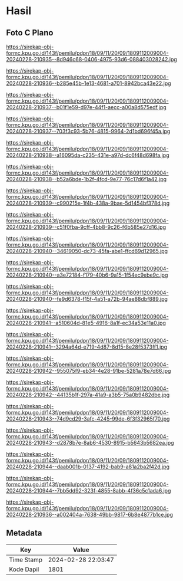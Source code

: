 # Hasil

## Foto C Plano

https://sirekap-obj-formc.kpu.go.id/143f/pemilu/pdpr/18/09/11/20/09/1809112009004-20240228-210935--8d946c68-0406-4975-93d6-088403028242.jpg

https://sirekap-obj-formc.kpu.go.id/143f/pemilu/pdpr/18/09/11/20/09/1809112009004-20240228-210936--b285e45b-1e13-4681-a701-8942bca43e22.jpg

https://sirekap-obj-formc.kpu.go.id/143f/pemilu/pdpr/18/09/11/20/09/1809112009004-20240228-210937--b01f1e59-d97e-44f1-aecc-a00a8d575edf.jpg

https://sirekap-obj-formc.kpu.go.id/143f/pemilu/pdpr/18/09/11/20/09/1809112009004-20240228-210937--703f3c93-5b76-4815-9964-2d1bd696f45a.jpg

https://sirekap-obj-formc.kpu.go.id/143f/pemilu/pdpr/18/09/11/20/09/1809112009004-20240228-210938--a16095da-c235-431e-a97d-dc6f48d698fa.jpg

https://sirekap-obj-formc.kpu.go.id/143f/pemilu/pdpr/18/09/11/20/09/1809112009004-20240228-210938--b52a6bde-1b2f-4fcd-9e77-76c17d6f1a42.jpg

https://sirekap-obj-formc.kpu.go.id/143f/pemilu/pdpr/18/09/11/20/09/1809112009004-20240228-210939--c990215e-1f4b-438a-9bae-5d1454bf378d.jpg

https://sirekap-obj-formc.kpu.go.id/143f/pemilu/pdpr/18/09/11/20/09/1809112009004-20240228-210939--c51f0fba-9cff-4bb8-9c26-f6b585e27d16.jpg

https://sirekap-obj-formc.kpu.go.id/143f/pemilu/pdpr/18/09/11/20/09/1809112009004-20240228-210940--34619050-dc73-45fa-abe1-ffcd69d12965.jpg

https://sirekap-obj-formc.kpu.go.id/143f/pemilu/pdpr/18/09/11/20/09/1809112009004-20240228-210940--a3e72184-f179-40b6-9a15-1f54ec9ebe9c.jpg

https://sirekap-obj-formc.kpu.go.id/143f/pemilu/pdpr/18/09/11/20/09/1809112009004-20240228-210940--fe9d6378-f15f-4a51-a72b-94ae88dbf889.jpg

https://sirekap-obj-formc.kpu.go.id/143f/pemilu/pdpr/18/09/11/20/09/1809112009004-20240228-210941--a510604d-81e5-4916-8a1f-ec34a53e11a0.jpg

https://sirekap-obj-formc.kpu.go.id/143f/pemilu/pdpr/18/09/11/20/09/1809112009004-20240228-210941--3294a64d-e719-4d87-8d15-8e28f5373ff1.jpg

https://sirekap-obj-formc.kpu.go.id/143f/pemilu/pdpr/18/09/11/20/09/1809112009004-20240228-210942--955075f9-eb34-4e28-91be-5281a78e7d66.jpg

https://sirekap-obj-formc.kpu.go.id/143f/pemilu/pdpr/18/09/11/20/09/1809112009004-20240228-210942--44135b1f-297a-41a9-a3b5-75a0b9482dbe.jpg

https://sirekap-obj-formc.kpu.go.id/143f/pemilu/pdpr/18/09/11/20/09/1809112009004-20240228-210943--74d9cd29-3afc-4245-99de-6f3f32965f70.jpg

https://sirekap-obj-formc.kpu.go.id/143f/pemilu/pdpr/18/09/11/20/09/1809112009004-20240228-210943--d2878b7e-8ab6-4530-8915-b5643b5682ea.jpg

https://sirekap-obj-formc.kpu.go.id/143f/pemilu/pdpr/18/09/11/20/09/1809112009004-20240228-210944--daab001b-0137-4192-bab9-a81a2ba2f42d.jpg

https://sirekap-obj-formc.kpu.go.id/143f/pemilu/pdpr/18/09/11/20/09/1809112009004-20240228-210944--7bb5dd92-323f-4855-8abb-4f36c5c1ada6.jpg

https://sirekap-obj-formc.kpu.go.id/143f/pemilu/pdpr/18/09/11/20/09/1809112009004-20240228-210936--a002404a-7638-49bb-9817-6b8e4877b1ce.jpg


## Metadata

| Key        | Value               |
| ---------- | ------------------- |
| Time Stamp | 2024-02-28 22:03:47 |
| Kode Dapil | 1801                |




